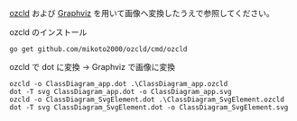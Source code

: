 [ozcld](https://github.com/mikoto2000/ozcld) および [Graphviz](https://graphviz.gitlab.io/) を用いて画像へ変換したうえで参照してください。

ozcld のインストール

```
go get github.com/mikoto2000/ozcld/cmd/ozcld
```

ozcld で dot に変換 -> Graphviz で画像に変換

```
ozcld -o ClassDiagram_app.dot .\ClassDiagram_app.ozcld
dot -T svg ClassDiagram_app.dot -o ClassDiagram_app.svg
ozcld -o ClassDiagram_SvgElement.dot .\ClassDiagram_SvgElement.ozcld
dot -T svg ClassDiagram_SvgElement.dot -o ClassDiagram_SvgElement.svg
```

